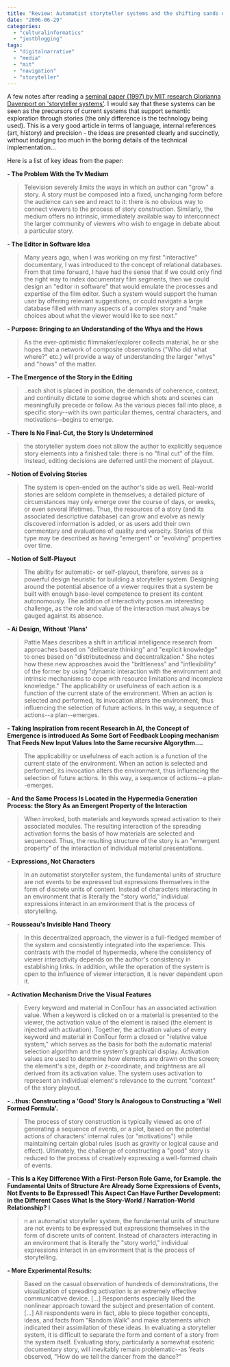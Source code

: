 ```yaml
---
title: "Review: Automatist storyteller systems and the shifting sands of story, by G. Davenport and M. Murtaugh"
date: "2006-06-29"
categories: 
  - "culturalinformatics"
  - "justblogging"
tags: 
  - "digitalnarrative"
  - "media"
  - "mit"
  - "navigation"
  - "storyteller"
---
```


A few notes after reading a [seminal paper (1997) by MIT research Glorianna Davenport on 'storyteller systems'](http://mf.media.mit.edu/pubs/detail.php?id=1311). I would say that these systems can be seen as the precursors of current systems that support semantic exploration through stories (the only difference is the technology being used). This is a very good article in terms of language, internal references (art, history) and precision - the ideas are presented clearly and succinctly, without indulging too much in the boring details of the technical implementation...

Here is a list of key ideas from the paper:

**\- The Problem With the Tv Medium**

> Television severely limits the ways in which an author can "grow" a story. A story must be composed into a fixed, unchanging form before the audience can see and react to it: there is no obvious way to connect viewers to the process of story construction. Similarly, the medium offers no intrinsic, immediately available way to interconnect the larger community of viewers who wish to engage in debate about a particular story.

**\- The Editor in Software Idea**

> Many years ago, when I was working on my first "interactive" documentary, I was introduced to the concept of relational databases. From that time forward, I have had the sense that if we could only find the right way to index documentary film segments, then we could design an "editor in software" that would emulate the processes and expertise of the film editor. Such a system would support the human user by offering relevant suggestions, or could navigate a large database filled with many aspects of a complex story and "make choices about what the viewer would like to see next."

**\- Purpose: Bringing to an Understanding of the Whys and the Hows**

> As the ever-optimistic filmmaker/explorer collects material, he or she hopes that a network of composite observations ("Who did what where?" etc.) will provide a way of understanding the larger "whys" and "hows" of the matter.

**\- The Emergence of the Story in the Editing**

> ..each shot is placed in position, the demands of coherence, context, and continuity dictate to some degree which shots and scenes can meaningfully precede or follow. As the various pieces fall into place, a specific story--with its own particular themes, central characters, and motivations--begins to emerge.

**\- There Is No Final-Cut, the Story Is Undetermined**

> the storyteller system does not allow the author to explicitly sequence story elements into a finished tale: there is no "final cut" of the film. Instead, editing decisions are deferred until the moment of playout.

**\- Notion of Evolving Stories**

> The system is open-ended on the author's side as well. Real-world stories are seldom complete in themselves; a detailed picture of circumstances may only emerge over the course of days, or weeks, or even several lifetimes. Thus, the resources of a story (and its associated descriptive database) can grow and evolve as newly discovered information is added, or as users add their own commentary and evaluations of quality and veracity. Stories of this type may be described as having "emergent" or "evolving" properties over time.

**\- Notion of Self-Playout**

> The ability for automatic- or self-playout, therefore, serves as a powerful design heuristic for building a storyteller system. Designing around the potential absence of a viewer requires that a system be built with enough base-level competence to present its content autonomously. The addition of interactivity poses an interesting challenge, as the role and value of the interaction must always be gauged against its absence.

**\- Ai Design, Without 'Plans'**

> Pattie Maes describes a shift in artificial intelligence research from approaches based on "deliberate thinking" and "explicit knowledge" to ones based on "distributedness and decentralization." She notes how these new approaches avoid the "brittleness" and "inflexibility" of the former by using "dynamic interaction with the environment and intrinsic mechanisms to cope with resource limitations and incomplete knowledge." The applicability or usefulness of each action is a function of the current state of the environment. When an action is selected and performed, its invocation alters the environment, thus influencing the selection of future actions. In this way, a sequence of actions--a plan--emerges.

**\- Taking Inspiration from recent Research in AI, the Concept of Emergence is introduced As Some Sort of Feedback Looping mechanism That Feeds New Input Values Into the Same recursive Algorythm....**

> The applicability or usefulness of each action is a function of the current state of the environment. When an action is selected and performed, its invocation alters the environment, thus influencing the selection of future actions. In this way, a sequence of actions--a plan--emerges.

**\- And the Same Process Is Located in the Hypermedia Generation Process: the Story As an Emergent Property of the Interaction**

> When invoked, both materials and keywords spread activation to their associated modules. The resulting interaction of the spreading activation forms the basis of how materials are selected and sequenced. Thus, the resulting structure of the story is an "emergent property" of the interaction of individual material presentations.

**\- Expressions, Not Characters**

> In an automatist storyteller system, the fundamental units of structure are not events to be expressed but expressions themselves in the form of discrete units of content. Instead of characters interacting in an environment that is literally the "story world," individual expressions interact in an environment that is the process of storytelling.

**\- Rousseau's Invisible Hand Theory**

> In this decentralized approach, the viewer is a full-fledged member of the system and consistently integrated into the experience. This contrasts with the model of hypermedia, where the consistency of viewer interactivity depends on the author's consistency in establishing links. In addition, while the operation of the system is open to the influence of viewer interaction, it is never dependent upon it.

**\- Activation Mechanism Drive the Visual Features**

> Every keyword and material in ConTour has an associated activation value. When a keyword is clicked on or a material is presented to the viewer, the activation value of the element is raised (the element is injected with activation). Together, the activation values of every keyword and material in ConTour form a closed or "relative value system," which serves as the basis for both the automatic material selection algorithm and the system's graphical display. Activation values are used to determine how elements are drawn on the screen; the element's size, depth or z-coordinate, and brightness are all derived from its activation value. The system uses activation to represent an individual element's relevance to the current "context" of the story playout.

**\- ..thus: Constructing a 'Good' Story Is Analogous to Constructing a 'Well Formed Formula'.**

> The process of story construction is typically viewed as one of generating a sequence of events, or a plot, based on the potential actions of characters' internal rules (or "motivations") while maintaining certain global rules (such as gravity or logical cause and effect). Ultimately, the challenge of constructing a "good" story is reduced to the process of creatively expressing a well-formed chain of events.

**\- This Is a Key Difference With a First-Person Role Game, for Example. the Fundamental Units of Structure Are Already Some Expressions of Events, Not Events to Be Expressed! This Aspect Can Have Further Development: in the Different Cases What Is the Story-World / Narration-World Relationship?** I

> n an automatist storyteller system, the fundamental units of structure are not events to be expressed but expressions themselves in the form of discrete units of content. Instead of characters interacting in an environment that is literally the "story world," individual expressions interact in an environment that is the process of storytelling.

**\- More Experimental Results:**

> Based on the casual observation of hundreds of demonstrations, the visualization of spreading activation is an extremely effective communicative device. \[...\] Respondents especially liked the nonlinear approach toward the subject and presentation of content. \[...\] All respondents were in fact, able to piece together concepts, ideas, and facts from "Random Walk" and make statements which indicated their assimilation of these ideas. In evaluating a storyteller system, it is difficult to separate the form and content of a story from the system itself. Evaluating story, particularly a somewhat esoteric documentary story, will inevitably remain problematic--as Yeats observed, "How do we tell the dancer from the dance?"
